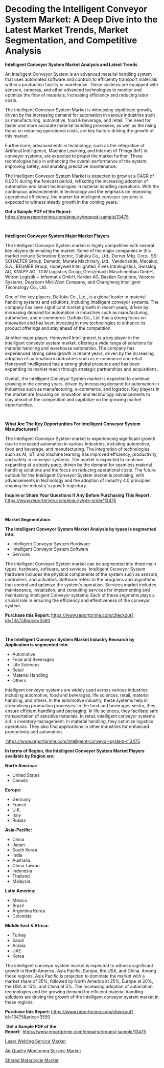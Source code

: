 <p><h1>Decoding the Intelligent Conveyor System Market: A Deep Dive into the Latest Market Trends, Market Segmentation, and Competitive Analysis</h1></p><p><strong>Intelligent Conveyor System Market Analysis and Latest Trends</strong></p>
<p><p>An Intelligent Conveyor System is an advanced material handling system that uses automated software and controls to efficiently transport materials within a production facility or warehouse. These systems are equipped with sensors, cameras, and other advanced technologies to monitor and optimize the flow of materials, increasing efficiency and reducing labor costs.</p><p>The Intelligent Conveyor System Market is witnessing significant growth, driven by the increasing demand for automation in various industries such as manufacturing, automotive, food & beverage, and retail. The need for faster and more accurate material handling processes, as well as the rising focus on reducing operational costs, are key factors driving the growth of this market.</p><p>Furthermore, advancements in technology, such as the integration of Artificial Intelligence, Machine Learning, and Internet of Things (IoT) in conveyor systems, are expected to propel the market further. These technologies help in enhancing the overall performance of the system, improving safety, and enabling predictive maintenance.</p><p>The Intelligent Conveyor System Market is expected to grow at a CAGR of 6.00% during the forecast period, reflecting the increasing adoption of automation and smart technologies in material handling operations. With the continuous advancements in technology and the emphasis on improving operational efficiency, the market for intelligent conveyor systems is expected to witness steady growth in the coming years.</p></p>
<p><strong>Get a Sample PDF of the Report:&nbsp;</strong> <a href="https://www.reportprime.com/enquiry/request-sample/13475">https://www.reportprime.com/enquiry/request-sample/13475</a></p>
<p>&nbsp;</p>
<p><strong>Intelligent Conveyor System Major Market Players</strong></p>
<p><p>The Intelligent Conveyor System market is highly competitive with several key players dominating the market. Some of the major companies in this market include Schneider Electric, Daifuku Co., Ltd., Dorner Mfg. Corp., SSI SCHAEFER Group, Dematic, Murata Machinery, Ltd., Vanderlande, Mecalux, S.A., BEUMER Group, Honeywell Intelligrated, Fives Intralogistics, Swisslog AG, KNAPP AG, TGW Logistics Group, Grenzebach Maschinenbau GmbH, Witron Logistik + Informatik GmbH, Kardex AG, Bastian Solutions, Vaistore Systems, Dearborn Mid-West Company, and Changheng Intelligent Technology Co., Ltd.</p><p>One of the key players, Daifuku Co., Ltd., is a global leader in material handling systems and solutions, including intelligent conveyor systems. The company has seen significant market growth in recent years, driven by increasing demand for automation in industries such as manufacturing, automotive, and e-commerce. Daifuku Co., Ltd. has a strong focus on innovation and has been investing in new technologies to enhance its product offerings and stay ahead of the competition.</p><p>Another major player, Honeywell Intelligrated, is a key player in the intelligent conveyor system market, offering a wide range of solutions for material handling and warehouse automation. The company has experienced strong sales growth in recent years, driven by the increasing adoption of automation in industries such as e-commerce and retail. Honeywell Intelligrated has a strong global presence and has been expanding its market reach through strategic partnerships and acquisitions.</p><p>Overall, the Intelligent Conveyor System market is expected to continue growing in the coming years, driven by increasing demand for automation in industries such as manufacturing, e-commerce, and logistics. Key players in the market are focusing on innovation and technology advancements to stay ahead of the competition and capitalize on the growing market opportunities.</p></p>
<p>&nbsp;</p>
<p><strong>What Are The Key Opportunities For Intelligent Conveyor System Manufacturers?</strong></p>
<p><p>The Intelligent Conveyor System market is experiencing significant growth due to increased automation in various industries, including automotive, food and beverage, and manufacturing. The integration of technologies such as AI, IoT, and machine learning has improved efficiency, productivity, and safety in conveyor systems. The market is expected to continue expanding at a steady pace, driven by the demand for seamless material handling solutions and the focus on reducing operational costs. The future outlook for the Intelligent Conveyor System market is promising, with advancements in technology and the adoption of industry 4.0 principles shaping the industry's growth trajectory.</p></p>
<p><strong>Inquire or Share Your Questions If Any Before Purchasing This Report:</strong> <a href="https://www.reportprime.com/enquiry/pre-order/13475">https://www.reportprime.com/enquiry/pre-order/13475</a></p>
<p>&nbsp;</p>
<p><strong>Market Segmentation</strong></p>
<p><strong>The Intelligent Conveyor System Market Analysis by types is segmented into:</strong></p>
<p><ul><li>Intelligent Conveyor System Hardware</li><li>Intelligent Conveyor System Software</li><li>Services</li></ul></p>
<p><p>The Intelligent Conveyor System market can be segmented into three main types: hardware, software, and services. Intelligent Conveyor System hardware includes the physical components of the system such as sensors, controllers, and actuators. Software refers to the programs and algorithms that control and optimize the system's operation. Services market includes maintenance, installation, and consulting services for implementing and maintaining Intelligent Conveyor systems. Each of these segments plays a crucial role in ensuring the efficiency and effectiveness of the conveyor system.</p></p>
<p><strong>Purchase this Report:&nbsp;</strong><a href="https://www.reportprime.com/checkout?id=13475&price=3590">https://www.reportprime.com/checkout?id=13475&price=3590</a></p>
<p>&nbsp;</p>
<p><strong>The Intelligent Conveyor System Market Industry Research by Application is segmented into:</strong></p>
<p><ul><li>Automotive</li><li>Food and Beverages</li><li>Life Sciences</li><li>Retail</li><li>Material Handling</li><li>Others</li></ul></p>
<p><p>Intelligent conveyor systems are widely used across various industries including automotive, food and beverages, life sciences, retail, material handling, and others. In the automotive industry, these systems help in streamlining production processes. In the food and beverages sector, they ensure efficient handling and packaging. In life sciences, they facilitate safe transportation of sensitive materials. In retail, intelligent conveyor systems aid in inventory management. In material handling, they optimize logistics operations. They also find applications in other industries for enhanced productivity and automation.</p></p>
<p><a href="https://www.reportprime.com/intelligent-conveyor-system-r13475">&nbsp;https://www.reportprime.com/intelligent-conveyor-system-r13475</a></p>
<p><strong>In terms of Region, the Intelligent Conveyor System Market Players available by Region are:</strong></p>
<p>
    <p> <strong> North America: </strong>
        <ul>
            <li>United States</li>
            <li>Canada</li>
        </ul>
        </p> 
    <p> <strong> Europe: </strong>
        <ul>
            <li>Germany</li>
            <li>France</li>
            <li>U.K.</li>
            <li>Italy</li>
            <li>Russia</li>
        </ul>
        </p> 
    <p> <strong> Asia-Pacific: </strong>
        <ul>
            <li>China</li>
            <li>Japan</li>
            <li>South Korea</li>
            <li>India</li>
            <li>Australia</li>
            <li>China Taiwan</li>
            <li>Indonesia</li>
            <li>Thailand</li>
            <li>Malaysia</li>
        </ul>
        </p> 
    <p> <strong> Latin America: </strong>
        <ul>
            <li>Mexico</li>
            <li>Brazil</li>
            <li>Argentina Korea</li>
            <li>Colombia</li>
        </ul>
        </p> 
    <p> <strong> Middle East & Africa: </strong>
        <ul>
            <li>Turkey</li>
            <li>Saudi</li>
            <li>Arabia</li>
            <li>UAE</li>
            <li>Korea</li>
        </ul>
    </p>
    </p>
<p><p>The intelligent conveyor system market is expected to witness significant growth in North America, Asia Pacific, Europe, the USA, and China. Among these regions, Asia Pacific is projected to dominate the market with a market share of 35%, followed by North America at 25%, Europe at 20%, the USA at 15%, and China at 5%. The increasing adoption of automation technologies and the growing demand for efficient material handling solutions are driving the growth of the intelligent conveyor system market in these regions.</p></p>
<p><strong>Purchase this Report: </strong><a href="https://www.reportprime.com/checkout?id=13475&price=3590">https://www.reportprime.com/checkout?id=13475&price=3590</a></p>
<p>&nbsp;<strong>Get a Sample PDF of the Report:&nbsp;&nbsp;</strong><a href="https://www.reportprime.com/enquiry/request-sample/13475">https://www.reportprime.com/enquiry/request-sample/13475</a></p>
<p><strong></strong></p>
<p><p><a href="https://github.com/gikababa4/Market-Research-Report-List-2/blob/main/laser-welding-service-market.md">Laser Welding Service Market</a></p><p><a href="https://github.com/AmbushAL/Market-Research-Report-List-1/blob/main/air-quality-monitoring-service-market.md">Air Quality Monitoring Service Market</a></p><p><a href="https://github.com/muhammadasraf467/Market-Research-Report-List-2/blob/main/shared-motorcycle-market.md">Shared Motorcycle Market</a></p></p>